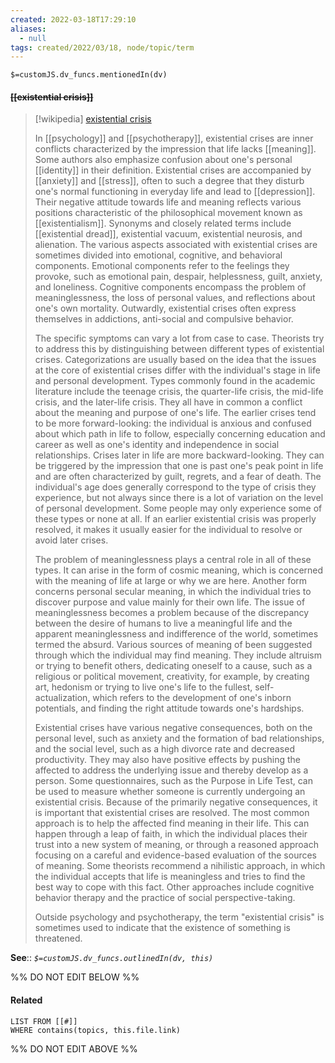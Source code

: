 ```yaml
---
created: 2022-03-18T17:29:10 
aliases:
  - null
tags: created/2022/03/18, node/topic/term
---
```

`$=customJS.dv_funcs.mentionedIn(dv)`

#### <s class="topic-title">[[existential crisis]]</s>

> [!wikipedia] [existential crisis](https://en.wikipedia.org/wiki/Existential%20crisis)
> 
> In [[psychology]] and [[psychotherapy]], existential crises are inner conflicts characterized by the impression that life lacks [[meaning]]. Some authors also emphasize confusion about one's personal [[identity]] in their definition. Existential crises are accompanied by [[anxiety]] and [[stress]], often to such a degree that they disturb one's normal functioning in everyday life and lead to [[depression]]. Their negative attitude towards life and meaning reflects various positions characteristic of the philosophical movement known as [[existentialism]]. Synonyms and closely related terms include [[existential dread]], existential vacuum, existential neurosis, and alienation. The various aspects associated with existential crises are sometimes divided into emotional, cognitive, and behavioral components. Emotional components refer to the feelings they provoke, such as emotional pain, despair, helplessness, guilt, anxiety, and loneliness. Cognitive components encompass the problem of meaninglessness, the loss of personal values, and reflections about one's own mortality. Outwardly, existential crises often express themselves in addictions, anti-social and compulsive behavior.
> 
> The specific symptoms can vary a lot from case to case. Theorists try to address this by distinguishing between different types of existential crises. Categorizations are usually based on the idea that the issues at the core of existential crises differ with the individual's stage in life and personal development. Types commonly found in the academic literature include the teenage crisis, the quarter-life crisis, the mid-life crisis, and the later-life crisis. They all have in common a conflict about the meaning and purpose of one's life. The earlier crises tend to be more forward-looking: the individual is anxious and confused about which path in life to follow, especially concerning education and career as well as one's identity and independence in social relationships. Crises later in life are more backward-looking. They can be triggered by the impression that one is past one's peak point in life and are often characterized by guilt, regrets, and a fear of death. The individual's age does generally correspond to the type of crisis they experience, but not always since there is a lot of variation on the level of personal development. Some people may only experience some of these types or none at all. If an earlier existential crisis was properly resolved, it makes it usually easier for the individual to resolve or avoid later crises.
> 
> The problem of meaninglessness plays a central role in all of these types. It can arise in the form of cosmic meaning, which is concerned with the meaning of life at large or why we are here. Another form concerns personal secular meaning, in which the individual tries to discover purpose and value mainly for their own life. The issue of meaninglessness becomes a problem because of the discrepancy between the desire of humans to live a meaningful life and the apparent meaninglessness and indifference of the world, sometimes termed the absurd. Various sources of meaning of been suggested through which the individual may find meaning. They include altruism or trying to benefit others, dedicating oneself to a cause, such as a religious or political movement, creativity, for example, by creating art, hedonism or trying to live one's life to the fullest, self-actualization, which refers to the development of one's inborn potentials, and finding the right attitude towards one's hardships.
> 
> Existential crises have various negative consequences, both on the personal level, such as anxiety and the formation of bad relationships, and the social level, such as a high divorce rate and decreased productivity. They may also have positive effects by pushing the affected to address the underlying issue and thereby develop as a person. Some questionnaires, such as the Purpose in Life Test, can be used to measure whether someone is currently undergoing an existential crisis. Because of the primarily negative consequences, it is important that existential crises are resolved. The most common approach is to help the affected find meaning in their life. This can happen through a leap of faith, in which the individual places their trust into a new system of meaning, or through a reasoned approach focusing on a careful and evidence-based evaluation of the sources of meaning. Some theorists recommend a nihilistic approach, in which the individual accepts that life is meaningless and tries to find the best way to cope with this fact. Other approaches include cognitive behavior therapy and the practice of social perspective-taking.
> 
> Outside psychology and psychotherapy, the term "existential crisis" is sometimes used to indicate that the existence of something is threatened.
>


**See**::
*`$=customJS.dv_funcs.outlinedIn(dv, this)`*

%% DO NOT EDIT BELOW %%

#### Related 

```dataview
LIST FROM [[#]]
WHERE contains(topics, this.file.link)
```
%% DO NOT EDIT ABOVE %%
